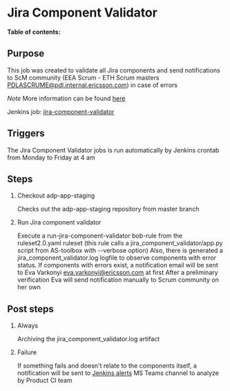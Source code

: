 # Jira Component Validator

**Table of contents:**
<!-- START doctoc
...
END doctoc -->

## Purpose

This job was created to validate all Jira components and send notifications to ScM community (EEA Scrum - ETH Scrum masters <PDLASCRUME@pdl.internal.ericsson.com>) in case of errors

*Note* More information can be found [here](https://gerrit.ericsson.se/plugins/gitiles/EEA/eea4-bbt/+/master/helper_scripts/scripts/jira_component_validator/README.md)

Jenkins job: [jira-component-validator](https://seliius27190.seli.gic.ericsson.se:8443/job/jira-component-validator)

## Triggers

The Jira Component Validator jobs is run automatically by Jenkins crontab from Monday to Friday at 4 am

## Steps

1. Checkout adp-app-staging

    Checks out the adp-app-staging repository from master branch

2. Run Jira component validator

    Execute a run-jira-component-validator bob-rule from the ruleset2.0.yaml ruleset (this rule calls a jira_component_validator/app.py script from AS-toolbox with --verbose option)
    Also, there is generated a jira_component_validator.log logfile to observe components with error status. If components with errors exist, a notification email will be sent to Eva Varkonyi <eva.varkonyi@ericsson.com> at first
    After a preliminary verification Eva will send notification manually to Scrum community on her own

## Post steps

1. Always

    Archiving the jira_component_validator.log artifact

2. Failure

    If something fails and doesn't relate to the components itself, a notification will be sent to [Jenkins alerts](https://teams.microsoft.com/l/channel/19%3ace00451d0db54ed7bc0f985a2bb8e61e%40thread.tacv2/Jenkins%2520alerts?groupId=bc9ea19b-97da-479d-903f-9b003bcba6a4&tenantId=92e84ceb-fbfd-47ab-be52-080c6b87953f) MS Teams channel to analyze by Product CI team
